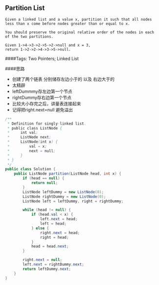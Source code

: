 ## Partition List


    Given a linked list and a value x, partition it such that all nodes less than x come before nodes greater than or equal to x.

    You should preserve the original relative order of the nodes in each of the two partitions.

    Given 1->4->3->2->5->2->null and x = 3,
    return 1->2->2->4->3->5->null.

####Tags: Two Pointers; Linked List

####思路
- 创建了两个链表 分别储存左边小于的 以及 右边大于的
- 太精辟
- leftDummmy存左边第一个节点
- rightDummy存右边第一个节点
- 比较大小存完之后，讲量表连接起来
- 记得把right.next=null 避免溢出


```java
/**
 * Definition for singly-linked list.
 * public class ListNode {
 *     int val;
 *     ListNode next;
 *     ListNode(int x) {
 *         val = x;
 *         next = null;
 *     }
 * }
 */
public class Solution {
    public ListNode partition(ListNode head, int x) {
        if (head == null) {
            return null;
        }
        ListNode leftDummy = new ListNode(0);
        ListNode rightDummy = new ListNode(0);
        ListNode left = leftDummy, right = rightDummy;

        while (head != null) {
            if (head.val < x) {
                left.next = head;
                left = head;
            } else {
                right.next = head;
                right = head;
            }
            head = head.next;
        }

        right.next = null;
        left.next = rightDummy.next;
        return leftDummy.next;
    }
}
```

